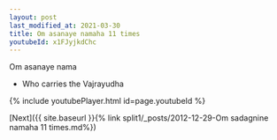 ```yaml
---
layout: post
last_modified_at: 2021-03-30
title: Om asanaye namaha 11 times
youtubeId: x1FJyjkdChc
---
```

 
 
Om asanaye nama 
 
 -  Who carries the Vajrayudha 
 
  
 
  
 
 
 
 
 
 


{% include youtubePlayer.html id=page.youtubeId %}
 
[Next]({{ site.baseurl }}{% link  split1/_posts/2012-12-29-Om sadagnine namaha 11 times.md%})
 
